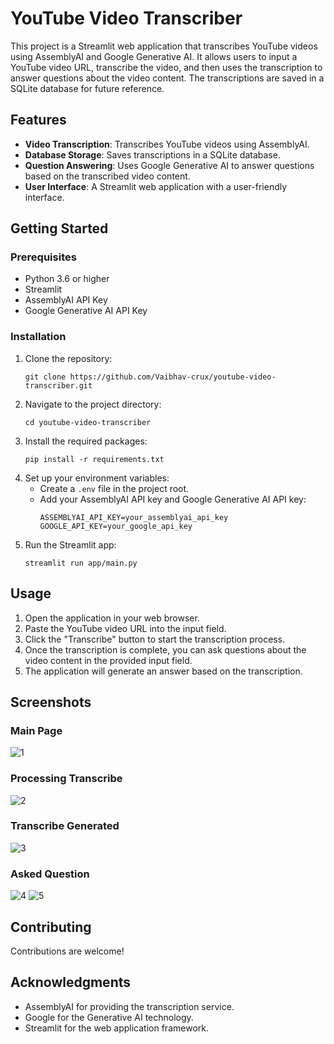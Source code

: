 # YouTube Video Transcriber

This project is a Streamlit web application that transcribes YouTube videos using AssemblyAI and Google Generative AI. It allows users to input a YouTube video URL, transcribe the video, and then uses the transcription to answer questions about the video content. The transcriptions are saved in a SQLite database for future reference.

## Features

- **Video Transcription**: Transcribes YouTube videos using AssemblyAI.
- **Database Storage**: Saves transcriptions in a SQLite database.
- **Question Answering**: Uses Google Generative AI to answer questions based on the transcribed video content.
- **User Interface**: A Streamlit web application with a user-friendly interface.

## Getting Started

### Prerequisites

- Python 3.6 or higher
- Streamlit
- AssemblyAI API Key
- Google Generative AI API Key

### Installation

1. Clone the repository:
   ```
   git clone https://github.com/Vaibhav-crux/youtube-video-transcriber.git
   ```
2. Navigate to the project directory:
   ```
   cd youtube-video-transcriber
   ```
3. Install the required packages:
   ```
   pip install -r requirements.txt
   ```
4. Set up your environment variables:
   - Create a `.env` file in the project root.
   - Add your AssemblyAI API key and Google Generative AI API key:
     ```
     ASSEMBLYAI_API_KEY=your_assemblyai_api_key
     GOOGLE_API_KEY=your_google_api_key
     ```
5. Run the Streamlit app:
   ```
   streamlit run app/main.py
   ```

## Usage

1. Open the application in your web browser.
2. Paste the YouTube video URL into the input field.
3. Click the "Transcribe" button to start the transcription process.
4. Once the transcription is complete, you can ask questions about the video content in the provided input field.
5. The application will generate an answer based on the transcription.

## Screenshots

### Main Page
![1](https://github.com/Vaibhav-crux/video-to-textx/assets/122672330/1b084277-dac1-4815-8ff1-bd421111d1b7)

### Processing Transcribe
![2](https://github.com/Vaibhav-crux/video-to-textx/assets/122672330/6a638c97-0e55-4669-8af2-70942663ccb8)

### Transcribe Generated
![3](https://github.com/Vaibhav-crux/video-to-textx/assets/122672330/e9b996ec-7b83-4484-adaf-760a0154fa4a)

### Asked Question
![4](https://github.com/Vaibhav-crux/video-to-textx/assets/122672330/93bf16ce-e6d4-4905-84bd-5c447c78317d)
![5](https://github.com/Vaibhav-crux/video-to-textx/assets/122672330/1fd53784-cf5c-466f-b00f-e9a025e1311e)

## Contributing

Contributions are welcome!

## Acknowledgments

- AssemblyAI for providing the transcription service.
- Google for the Generative AI technology.
- Streamlit for the web application framework.
